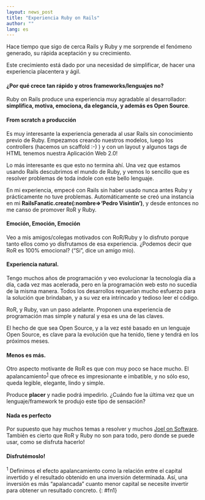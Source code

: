 ```yaml
---
layout: news_post
title: "Experiencia Ruby on Rails"
author: ""
lang: es
---
```


Hace tiempo que sigo de cerca Rails y Ruby y me sorprende el fenómeno
generado, su rápida aceptación y su crecimiento.

Este crecimiento está dado por una necesidad de simplificar, de hacer
una experiencia placentera y ágil.

#### ¿Por qué crece tan rápido y otros frameworks/lenguajes no?

Ruby on Rails produce una experiencia muy agradable al desarrollador:
**simplifica, motiva, emociona, da elegancia, y además es Open Source**.

#### From scratch a producción

Es muy interesante la experiencia generada al usar Rails sin
conocimiento previo de Ruby. Empezamos creando nuestros modelos, luego
los controllers (hacemos un scaffold :-) ) y con un layout y algunos
tags de HTML tenemos nuestra Aplicación Web 2.0!

Lo más interesante es que esto no termina ahí. Una vez que estamos
usando Rails descubrimos el mundo de Ruby, y vemos lo sencillo que es
resolver problemas de toda índole con este bello lenguaje.

En mi experiencia, empecé con Rails sin haber usado nunca antes Ruby y
prácticamente no tuve problemas. Automáticamente se creó una instancia
en mi **RailsFanatic.create(:nombre=&gt;‘Pedro Visintin’)**, y desde
entonces no me canso de promover RoR y Ruby.

#### Emoción, Emoción, Emoción

Veo a mis amigos/colegas motivados con RoR/Ruby y lo disfruto porque
tanto ellos como yo disfrutamos de esa experiencia. ¿Podemos decir que
RoR es 100% emocional? (“Si”, dice un amigo mio).

#### Experiencia natural.

Tengo muchos años de programación y veo evolucionar la tecnología día a
día, cada vez mas acelerada, pero en la programación web esto no sucedía
de la misma manera. Todos los desarrollos requerían mucho esfuerzo para
la solución que brindaban, y a su vez era intrincado y tedioso leer el
código.

RoR, y Ruby, van un paso adelante. Proponen una experiencia de
programación mas simple y natural y esa es una de las claves.

El hecho de que sea Open Source, y a la vez esté basado en un lenguaje
Open Source, es clave para la evolución que ha tenido, tiene y tendrá en
los próximos meses.

#### Menos es más.

Otro aspecto motivante de RoR es que con muy poco se hace mucho. El
apalancamiento<sup>[1](#fn1)</sup> que ofrece es impresionante e
imbatible, y no sólo eso, queda legible, elegante, lindo y simple.

Produce **placer** y nadie podrá impedirlo. ¿Cuándo fue la última vez
que un lenguaje/framework te produjo este tipo de sensación?

#### Nada es perfecto

Por supuesto que hay muchos temas a resolver y muchos [Joel on
Software][1]. También es cierto que RoR y Ruby no son para todo, pero
donde se puede usar, como se disfruta hacerlo!

#### Disfrutémoslo!

<sup>1</sup> Definimos el efecto apalancamiento como la relación entre
el capital invertido y el resultado obtenido en una inversión
determinada. Así, una inversión es más “apalancada” cuanto menor capital
se necesite invertir para obtener un resultado concreto.
{: #fn1}



[1]: http://www.loudthinking.com/arc/000596.html 
